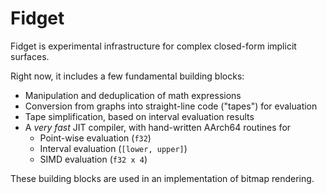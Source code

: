 # Fidget
Fidget is experimental infrastructure for complex closed-form implicit surfaces.

Right now, it includes a few fundamental building blocks:

- Manipulation and deduplication of math expressions
- Conversion from graphs into straight-line code ("tapes") for evaluation
- Tape simplification, based on interval evaluation results
- A _very fast_ JIT compiler, with hand-written AArch64 routines for
    - Point-wise evaluation (`f32`)
    - Interval evaluation (`[lower, upper]`)
    - SIMD evaluation (`f32 x 4`)

These building blocks are used in an implementation of bitmap rendering.
